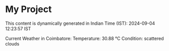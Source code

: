 # My Project

This content is dynamically generated in Indian Time (IST): 2024-09-04 12:23:57 IST


Current Weather in Coimbatore:
Temperature: 30.88 °C
Condition: scattered clouds
